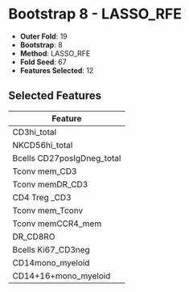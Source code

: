# Bootstrap 8 - LASSO_RFE

- **Outer Fold**: 19
- **Bootstrap**: 8
- **Method**: LASSO_RFE
- **Fold Seed**: 67
- **Features Selected**: 12

## Selected Features

| Feature |
|---------|
| CD3hi_total |
| NKCD56hi_total |
| Bcells CD27posIgDneg_total |
| Tconv mem_CD3 |
| Tconv memDR_CD3 |
| CD4 Treg _CD3 |
| Tconv mem_Tconv |
| Tconv memCCR4_mem |
| DR_CD8RO |
| Bcells Ki67_CD3neg |
| CD14mono_myeloid |
| CD14+16+mono_myeloid |
